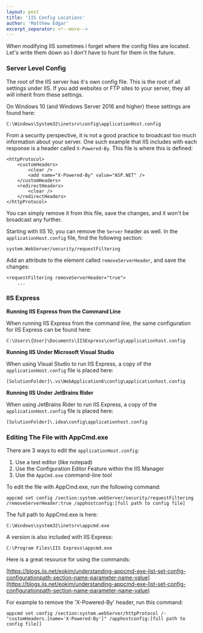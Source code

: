 ```yaml
---
layout: post
title: 'IIS Config Locations'
author: 'Matthew Edgar'
excerpt_separator: <!--more-->
---
```


When modifying IIS sometimes i forget where the config files are located. Let's write them down so I don't have to hunt for them in the future.

<!--more-->

### Server Level Config

The root of the IIS server has it's own config file. This is the root of all settings under IIS. If you add websites or FTP sites to your server, they all will inherit from these settings.

On Windows 10 (and Windows Server 2016 and higher) these settings are found here:

```
C:\Windows\System32\inetsrv\config\applicationHost.config
```

From a security perspective, it is not a good practice to broadcast too much information about your server. One such example that IIS includes with each response is a header called `X-Powered-By`. This file is where this is defined:

```
<httpProtocol>
    <customHeaders>
        <clear />
        <add name="X-Powered-By" value="ASP.NET" />
    </customHeaders>
    <redirectHeaders>
        <clear />
    </redirectHeaders>
</httpProtocol>
```

You can simply remove it from this file, save the changes, and it won't be broadcast any further.

Starting with IIS 10, you can remove the `Server` header as well. In the `applicationHost.config` file, find the following section:

```
system.WebServer/security/requestFiltering
```

Add an attribute to the element called `removeServerHeader`, and save the changes:

```
<requestFiltering removeServerHeader="true">
    ...
```

### IIS Express

**Running IIS Express from the Command Line**

When running IIS Express from the command line, the same configuration for IIS Express can be found here:

```
C:\Users\{User}\Documents\IISExpress\config\applicationhost.config
```

**Running IIS Under Microsoft Visual Studio**

When using Visual Studio to run IIS Express, a copy of the `applicationHost.config` file is placed here:

```
[SolutionFolder]\.vs\WebApplication6\config\applicationhost.config
```

**Running IIS Under JetBrains Rider**

When using JetBrains Rider to run IIS Express, a copy of the `applicationHost.config` file is placed here:

```
[SolutionFolder]\.idea\config\applicationhost.config
```

### Editing The File with AppCmd.exe

There are 3 ways to edit the `applicationHost.config`:

1. Use a test editor (like notepad)
2. Use the Configuration Editor Feature within the IIS Manager
3. Use the `AppCmd.exe` command-line tool

To edit the file with AppCmd.exe, run the following command:

```
appcmd set config /section:system.webServer/security/requestFiltering /removeServerHeader:true /apphostconfig:[full path to config file]
```

The full path to AppCmd.exe is here: 

```
C:\Windows\system32\inetsrv\appcmd.exe
```

A version is also included with IIS Express:

```
C:\Program Files\IIS Express\appcmd.exe
```

Here is a great resource for using the commands:

[https://blogs.iis.net/eokim/understanding-appcmd-exe-list-set-config-configurationpath-section-name-parameter-name-value](https://blogs.iis.net/eokim/understanding-appcmd-exe-list-set-config-configurationpath-section-name-parameter-name-value)

For example to remove the 'X-Powered-By' header, run this command:

```
appcmd set config /section:system.webServer/httpProtocol /-"customHeaders.[name='X-Powered-By']" /apphostconfig:[full path to config file]]
```
